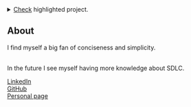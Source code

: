 <details>
  <summary><a href="https://github.com/tsechelidisMichail/HexagonalSM">Check</a> highlighted project.</summary>
  <h6>tsechelidisMichail/HexagonalSM</h6>
  <p>
  (Educational) A simple server manager to learn distributed calls. It is also attached to a simple Web-App of Hexagon architecture emulating bank account operations.
   <br>Simple java was used and not spring to test the hexagon architecture.(As said educational)
   <a href='https://sonarcloud.io/project/overview?id=tsechelidisMichail_HexagonalSM'>SonarCloud</a>.
  </p>
</details>

About
-
I find myself a big fan of conciseness and simplicity.<br><br>

In the future I see myself having more knowledge about SDLC.<br>

<a href="https://www.linkedin.com/in/tsechelidismichail/">LinkedIn</a><br>
<a href="https://github.com/tsechelidisMichail">GitHub</a><br>
<a href="https://tsechelidismichail.github.io/">Personal page</a><br>
